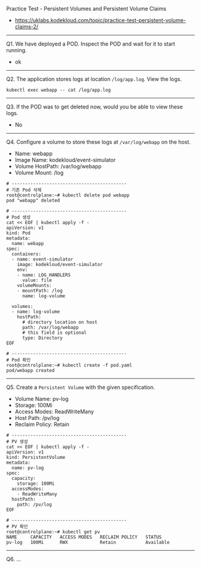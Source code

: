 Practice Test - Persistent Volumes and Persistent Volume Claims

- https://uklabs.kodekloud.com/topic/practice-test-persistent-volume-claims-2/

---

Q1. We have deployed a POD. Inspect the POD and wait for it to start running.

- ok

---

Q2. The application stores logs at location `/log/app.log`. View the logs.

```shell
kubectl exec webapp -- cat /log/app.log
```

---

Q3. If the POD was to get deleted now, would you be able to view these logs.

- No

---

Q4. Configure a volume to store these logs at `/var/log/webapp` on the host.

- Name: webapp
- Image Name: kodekloud/event-simulator
- Volume HostPath: /var/log/webapp
- Volume Mount: /log

```shell
# -------------------------------------------
# 기존 Pod 삭제
root@controlplane:~# kubectl delete pod webapp
pod "webapp" deleted

# -------------------------------------------
# Pod 생성
cat << EOF | kubectl apply -f -
apiVersion: v1
kind: Pod
metadata:
  name: webapp
spec:
  containers:
  - name: event-simulator
    image: kodekloud/event-simulator
    env:
    - name: LOG_HANDLERS
      value: file
    volumeMounts:
    - mountPath: /log
      name: log-volume

  volumes:
  - name: log-volume
    hostPath:
      # directory location on host
      path: /var/log/webapp
      # this field is optional
      type: Directory
EOF

# -------------------------------------------
# Pod 확인
root@controlplane:~# kubectl create -f pod.yaml
pod/webapp created
```

---

Q5. Create a `Persistent Volume` with the given specification.

- Volume Name: pv-log
- Storage: 100Mi
- Access Modes: ReadWriteMany
- Host Path: /pv/log
- Reclaim Policy: Retain

```shell
# -------------------------------------------
# PV 생성
cat << EOF | kubectl apply -f -
apiVersion: v1
kind: PersistentVolume
metadata:
  name: pv-log
spec:
  capacity:
    storage: 100Mi
  accessModes:
    - ReadWriteMany
  hostPath:
    path: /pv/log
EOF

# -------------------------------------------
# PV 확인
root@controlplane:~# kubectl get pv
NAME     CAPACITY   ACCESS MODES   RECLAIM POLICY   STATUS   
pv-log   100Mi      RWX            Retain           Available
```

---

Q6. ...